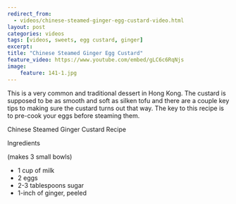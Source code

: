 ---redirect_from:   - videos/chinese-steamed-ginger-egg-custard-video.html
layout: post
categories: videos
tags: [videos, sweets, egg custard, ginger]
excerpt: 
title: "Chinese Steamed Ginger Egg Custard"
feature_video: https://www.youtube.com/embed/gLC6c6RqNjs
image:
    feature: 141-1.jpg
---

This is a very common and traditional dessert in Hong Kong.  The custard is supposed to be as smooth and soft as silken tofu and there are a couple key tips to making sure the custard turns out that way.  The key to this recipe is to pre-cook your eggs before steaming them.

Chinese Steamed Ginger Custard Recipe

Ingredients

(makes 3 small bowls)
 
- 1 cup of milk
- 2 eggs
- 2-3 tablespoons sugar
- 1-inch of ginger, peeled
